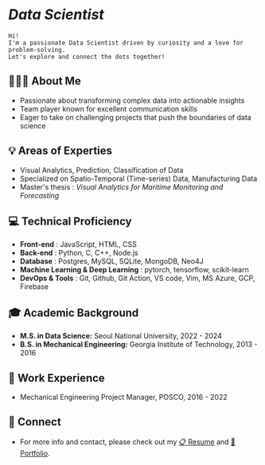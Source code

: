 # ***Data Scientist***

```
Hi!
I'm a passionate Data Scientist driven by curiosity and a love for problem-solving.
Let's explore and connect the dots together!
```

## **👩🏻‍💻 About Me**
- Passionate about transforming complex data into actionable insights
- Team player known for excellent communication skills
- Eager to take on challenging projects that push the boundaries of data science

## **💡 Areas of Experties**
- Visual Analytics, Prediction, Classification of Data
- Specialized on Spatio-Temporal (Time-series) Data, Manufacturing Data
- Master's thesis : *Visual Analytics for Maritime Monitoring and Forecasting*

## **💻 Technical Proficiency**
- **Front-end** : JavaScript, HTML, CSS
- **Back-end** : Python, C, C++, Node.js
- **Database** : Postgres, MySQL, SQLite, MongoDB, Neo4J
- **Machine Learning & Deep Learning** : pytorch, tensorflow, scikit-learn
- **DevOps & Tools** : Git, Github, Git Action, VS code, Vim, MS Azure, GCP, Firebase

## **🎓 Academic Background**
- **M.S. in Data Science:** Seoul National University, 2022 - 2024
- **B.S. in Mechanical Engineering:** Georgia Institute of Technology, 2013 - 2016 

## **💼 Work Experience**
- Mechanical Engineering Project Manager, POSCO, 2016 - 2022

## **📣 Connect**
- For more info and contact, please check out my [📋 Resume]() and [📂 Portfolio]().

